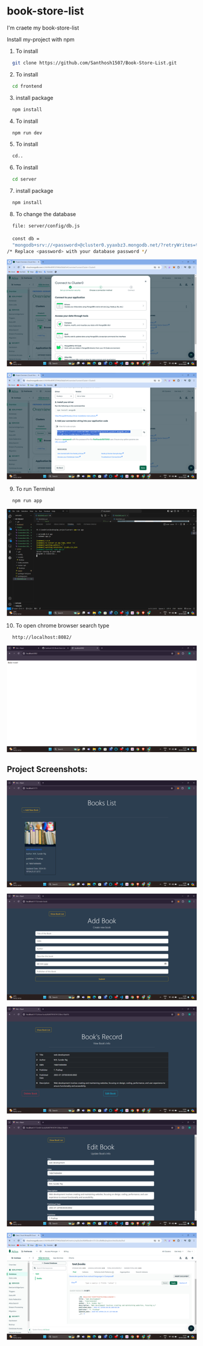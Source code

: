 # book-store-list

I'm craete my book-store-list

Install my-project with npm

1. To install
```bash
  git clone https://github.com/Santhosh1507/Book-Store-List.git
```
2. To install
```bash
  cd frontend
```
3. install package
```bash
  npm install 
```
4. To install
```bash
  npm run dev
```
5. To install
```bash
  cd..
```
6. To install
```bash
  cd server
```
7. install package
```bash
  npm install 
```
8. To change the database
```bash
  file: server/config/db.js

  const db =
  "mongodb+srv://<password>@cluster0.yyaxbz3.mongodb.net/?retryWrites=true&w=majority&appName=Cluster0";
/* Replace <password> with your database password */
```
![alt text](<Images/Screenshot 2024-05-19 121205.png>)

![alt text](<Images/Screenshot 2024-05-19 121221.png>)

9. To run Terminal
```bash
  npm run app
```
![alt text](<Images/Screenshot 2024-05-19 122814.png>)

10. To open chrome browser search type
```bash
  http://localhost:8082/
```
![alt text](<Images/Screenshot 2024-05-19 122442.png>)

## Project Screenshots:
![alt text](<Images/Screenshot 2024-05-19 120044.png>)

![alt text](<Images/Screenshot 2024-05-19 120054.png>)

![alt text](<Images/Screenshot 2024-05-19 120105.png>)

![alt text](<Images/Screenshot 2024-05-19 120116.png>)

![alt text](<Images/Screenshot 2024-05-19 123331.png>)





